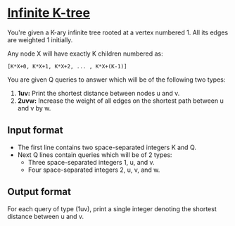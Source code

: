 # [Infinite K-tree][link]

You're given a K-ary infinite tree rooted at a vertex numbered 1. All its edges are weighted 1 initially.

Any node X will have exactly K children numbered as:

    [K*X+0, K*X+1, K*X+2, ... , K*X+(K-1)]

You are given Q queries to answer which will be of the following two types:

1. **1uv:** Print the shortest distance between nodes u and v.
2. **2uvw:** Increase the weight of all edges on the shortest path between u and v by w.

## Input format

- The first line contains two space-separated integers K and Q.
- Next Q lines contain queries which will be of 2 types:
  - Three space-separated integers 1, u, and v.
  - Four space-separated integers 2, u, v, and w.

## Output format

For each query of type (1uv), print a single integer denoting the shortest distance between u and v.

[link]: https://www.hackerearth.com/practice/data-structures/trees/binary-and-nary-trees/practice-problems/algorithm/infinite-k-tree-e6841f51/
